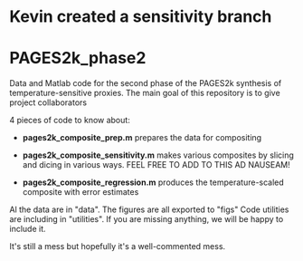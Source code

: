 # Kevin created a sensitivity branch

# PAGES2k_phase2
Data and Matlab code for the second phase of the PAGES2k synthesis of temperature-sensitive proxies.
The main goal of this repository is to give project collaborators


4 pieces of code to know about:

- **pages2k_composite_prep.m** prepares the data for compositing

- **pages2k_composite_sensitivity.m** makes various composites by slicing and dicing in various ways.
 FEEL FREE TO ADD TO THIS AD NAUSEAM!

 - **pages2k_composite_regression.m** produces the temperature-scaled composite with error estimates

Al the data are in "data". The figures are all exported to "figs"
Code utilities are including in "utilities". If you are missing anything, we will be happy to include it.

It's still a mess but hopefully it's a well-commented mess.
